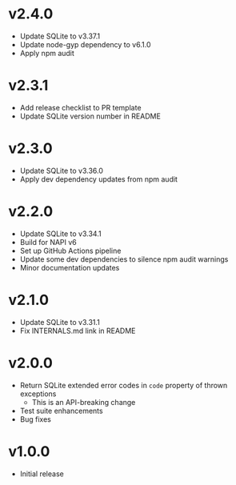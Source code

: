 # v2.4.0

- Update SQLite to v3.37.1
- Update node-gyp dependency to v6.1.0
- Apply npm audit

# v2.3.1

- Add release checklist to PR template
- Update SQLite version number in README

# v2.3.0

- Update SQLite to v3.36.0
- Apply dev dependency updates from npm audit

# v2.2.0

- Update SQLite to v3.34.1
- Build for NAPI v6
- Set up GitHub Actions pipeline
- Update some dev dependencies to silence npm audit warnings
- Minor documentation updates

# v2.1.0

- Update SQLite to v3.31.1
- Fix INTERNALS.md link in README

# v2.0.0

- Return SQLite extended error codes in `code` property of thrown exceptions
  - This is an API-breaking change
- Test suite enhancements
- Bug fixes

# v1.0.0

- Initial release
